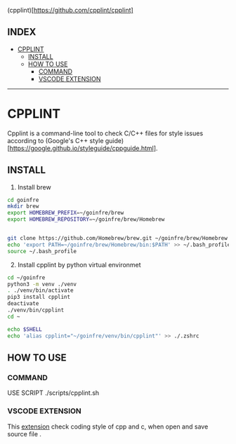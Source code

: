 (cpplint)[https://github.com/cpplint/cpplint]   

## INDEX
- [CPPLINT](#cpplint)
	- [INSTALL](#install)
	- [HOW TO USE](#how-to-use)
		- [COMMAND](#command)
		- [VSCODE EXTENSION](#vscode-extension)

---


# CPPLINT



Cpplint is a command-line tool to check C/C++ files for style issues according to (Google's C++ style guide)[https://google.github.io/styleguide/cppguide.html].   

## INSTALL   

1. Install brew    

```bash
cd goinfre
mkdir brew
export HOMEBREW_PREFIX=~/goinfre/brew
export HOMEBREW_REPOSITORY=~/goinfre/brew/Homebrew


git clone https://github.com/Homebrew/brew.git ~/goinfre/brew/Homebrew
echo 'export PATH=~/goinfre/brew/Homebrew/bin:$PATH' >> ~/.bash_profile
source ~/.bash_profile
```    

2. Install cpplint by python virtual environmet   

```bash
cd ~/goinfre
python3 -m venv ./venv
. ./venv/bin/activate
pip3 install cpplint
deactivate
./venv/bin/cpplint 
cd ~

echo $SHELL
echo 'alias cpplint="~/goinfre/venv/bin/cpplint"' >> ./.zshrc
```   
   
## HOW TO USE   

### COMMAND     

USE SCRIPT ./scripts/cpplint.sh

### VSCODE EXTENSION   

This [extension](https://marketplace.visualstudio.com/items?itemName=mine.cpplint) check coding style of cpp and c, when open and save source file .  









